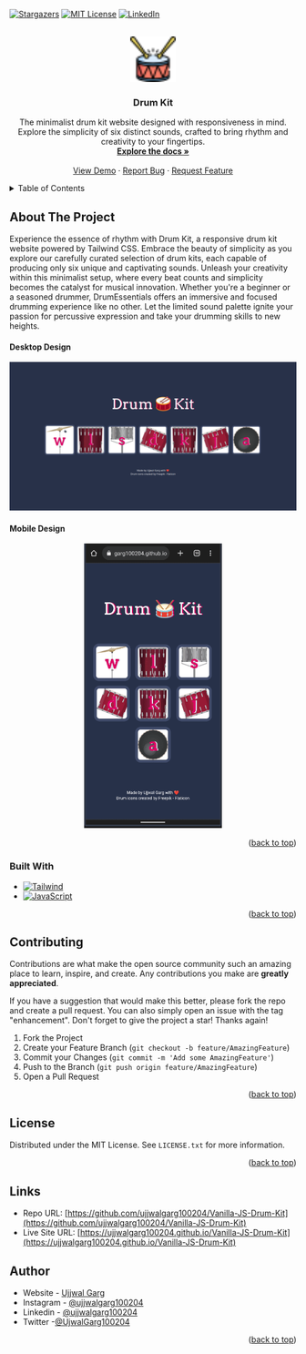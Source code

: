 <!-- Improved compatibility of back to top link: See: https://github.com/othneildrew/Best-README-Template/pull/73 -->

<a id="readme-top"></a>

<!-- PROJECT SHIELDS -->

[![Stargazers][stars-shield]][stars-url]
[![MIT License][license-shield]][license-url]
[![LinkedIn][linkedin-shield]][linkedin-url]

<!-- PROJECT LOGO -->
<br />
<div align="center">
  <a href="https://github.com/ujjwalgarg100204/Vanilla-JS-Drum-Kit">
    <img src="./images/drum.png" alt="Logo" width="80" height="80">
  </a>

<h3 align="center">Drum Kit</h3>

  <p align="center">
    The minimalist drum kit website designed with responsiveness in mind. Explore the simplicity of six distinct sounds, crafted to bring rhythm and creativity to your fingertips.
    <br />
    <a href="https://github.com/ujjwalgarg100204/Vanilla-JS-Drum-Kit"><strong>Explore the docs »</strong></a>
    <br />
    <br />
    <a href="https://ujjwalgarg100204.github.io/Vanilla-JS-Drum-Kit">View Demo</a>
    ·
    <a href="https://github.com/ujjwalgarg100204/Vanilla-JS-Drum-Kit/issues">Report Bug</a>
    ·
    <a href="https://github.com/ujjwalgarg100204/Vanilla-JS-Drum-Kit/issues">Request Feature</a>
  </p>
</div>

<!-- TABLE OF CONTENTS -->
<details>
  <summary>Table of Contents</summary>
  <ol>
    <li>
      <a href="#about-the-project">About The Project</a>
      <ul>
        <li><a href="#built-with">Built With</a></li>
      </ul>
    </li>
    <li><a href="#contributing">Contributing</a></li>
    <li><a href="#license">License</a></li>
    <li><a href="#contact">Author</a></li>
  </ol>
</details>

<!-- ABOUT THE PROJECT -->

## About The Project

Experience the essence of rhythm with Drum Kit, a responsive drum kit website powered by Tailwind CSS. Embrace the beauty of simplicity as you explore our carefully curated selection of drum kits, each capable of producing only six unique and captivating sounds. Unleash your creativity within this minimalist setup, where every beat counts and simplicity becomes the catalyst for musical innovation. Whether you're a beginner or a seasoned drummer, DrumEssentials offers an immersive and focused drumming experience like no other. Let the limited sound palette ignite your passion for percussive expression and take your drumming skills to new heights.

#### Desktop Design

<p align="center">
  <img src="./screenshots/desktop-view.gif" alt="desktop view" width="600"  />
</p>

#### Mobile Design

<p align="center">
	<img src="./screenshots/mobile-view.gif" alt="mobile view" height="500" /> 
</p>

<p align="right">(<a href="#readme-top">back to top</a>)</p>

### Built With

-   [![Tailwind][tailwind-shield]][tailwind-url]
-   [![JavaScript][js-sheild]][javascript-url]

<p align="right">(<a href="#readme-top">back to top</a>)</p>

<!-- CONTRIBUTING -->

## Contributing

Contributions are what make the open source community such an amazing place to learn, inspire, and create. Any contributions you make are **greatly appreciated**.

If you have a suggestion that would make this better, please fork the repo and create a pull request. You can also simply open an issue with the tag "enhancement".
Don't forget to give the project a star! Thanks again!

1. Fork the Project
2. Create your Feature Branch (`git checkout -b feature/AmazingFeature`)
3. Commit your Changes (`git commit -m 'Add some AmazingFeature'`)
4. Push to the Branch (`git push origin feature/AmazingFeature`)
5. Open a Pull Request

<p align="right">(<a href="#readme-top">back to top</a>)</p>

<!-- LICENSE -->

## License

Distributed under the MIT License. See `LICENSE.txt` for more information.

<p align="right">(<a href="#readme-top">back to top</a>)</p>

## Links

-   Repo URL: [https://github.com/ujjwalgarg100204/Vanilla-JS-Drum-Kit](https://github.com/ujjwalgarg100204/Vanilla-JS-Drum-Kit)
-   Live Site URL: [https://ujjwalgarg100204.github.io/Vanilla-JS-Drum-Kit](https://ujjwalgarg100204.github.io/Vanilla-JS-Drum-Kit)

<!-- AUTHOR -->

## Author

-   Website - [Ujjwal Garg](https://github.com/ujjwalgarg100204)
-   Instagram - [@ujjwalgarg100204](https://www.instagram.com/ujjwalgarg100204/)
-   Linkedin - [@ujjwalgarg100204](https://www.linkedin.com/in/ujjwal-garg-3a5639243/)
-   Twitter -[@UjwalGarg100204](https://twitter.com/UjwalGarg100204)

<p align="right">(<a href="#readme-top">back to top</a>)</p>

<!-- MARKDOWN LINKS & IMAGES -->
<!-- https://www.markdownguide.org/basic-syntax/#reference-style-links -->

[stars-shield]: https://img.shields.io/github/stars/ujjwalgarg100204/Vanilla-JS-Drum-Kit.svg?style=for-the-badge
[stars-url]: https://github.com/ujjwalgarg100204/Vanilla-JS-Drum-Kit/stargazers
[license-shield]: https://img.shields.io/github/license/ujjwalgarg100204/Vanilla-JS-Drum-Kit.svg?style=for-the-badge
[license-url]: https://github.com/ujjwalgarg100204/Vanilla-JS-Drum-Kit/blob/master/LICENSE.txt
[linkedin-shield]: https://img.shields.io/badge/-LinkedIn-black.svg?style=for-the-badge&logo=linkedin&colorB=555
[linkedin-url]: https://www.linkedin.com/in/ujjwal-garg-3a5639243
[desktop-view-screenshot]: ./screenshots/desktop-view.png
[mobile-view-screenshot]: ./screenshots/mobile-view.png
[tailwind-shield]: https://img.shields.io/badge/Tailwind_CSS-38B2AC?style=for-the-badge&logo=tailwind-css&logoColor=white
[tailwind-url]: https://tailwindcss.com
[js-sheild]: https://img.shields.io/badge/JavaScript-F7DF1E?style=for-the-badge&logo=javascript&logoColor=black
[javascript-url]: https://developer.mozilla.org/en-US/docs/Web/JavaScript
